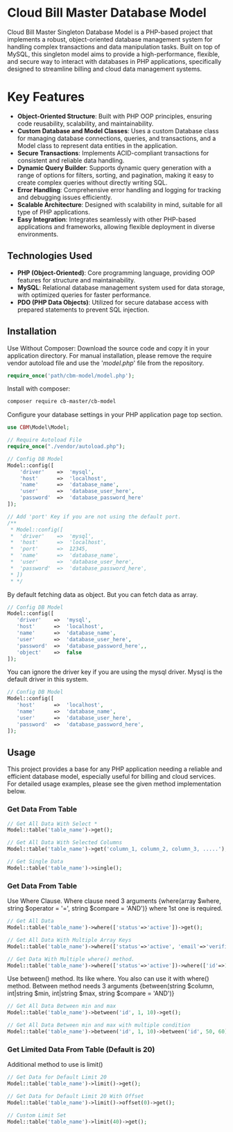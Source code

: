 # Cloud Bill Master Database Model
Cloud Bill Master Singleton Database Model is a PHP-based project that implements a robust, object-oriented database management system for handling complex transactions and data manipulation tasks. Built on top of MySQL, this singleton model aims to provide a high-performance, flexible, and secure way to interact with databases in PHP applications, specifically designed to streamline billing and cloud data management systems.

# Key Features
* <b>Object-Oriented Structure</b>: Built with PHP OOP principles, ensuring code reusability, scalability, and maintainability.</br>
* <b>Custom Database and Model Classes</b>: Uses a custom Database class for managing database connections, queries, and transactions, and a Model class to represent data entities in the application.</br>
* <b>Secure Transactions</b>: Implements ACID-compliant transactions for consistent and reliable data handling.</br>
* <b>Dynamic Query Builder</b>: Supports dynamic query generation with a range of options for filters, sorting, and pagination, making it easy to create complex queries without directly writing SQL.</br>
* <b>Error Handling</b>: Comprehensive error handling and logging for tracking and debugging issues efficiently.</br>
* <b>Scalable Architecture</b>: Designed with scalability in mind, suitable for all type of PHP applications.</br>
* <b>Easy Integration</b>: Integrates seamlessly with other PHP-based applications and frameworks, allowing flexible deployment in diverse environments.</br>

## Technologies Used
* <b>PHP (Object-Oriented)</b>: Core programming language, providing OOP features for structure and maintainability.</br>
* <b>MySQL</b>: Relational database management system used for data storage, with optimized queries for faster performance.</br>
* <b>PDO (PHP Data Objects)</b>: Utilized for secure database access with prepared statements to prevent SQL injection.</br>

## Installation
Use Without Composer:
Download the source code and copy it in your application directory. For manual installation, please remove the require vendor autoload file and use the '*model.php*' file from the repository.
```php
require_once('path/cbm-model/model.php');
```
Install with composer:
```bash
composer require cb-master/cb-model
```

Configure your database settings in your PHP application page top section.
```php
use CBM\Model\Model;

// Require Autoload File
require_once("./vendor/autoload.php");

// Config DB Model
Model::config([
    'driver'    =>  'mysql',
    'host'      =>  'localhost',
    'name'      =>  'database_name',
    'user'      =>  'database_user_here',
    'password'  =>  'database_password_here'
]);

// Add 'port' Key if you are not using the default port.
/**
 * Model::config([
 *  'driver'    =>  'mysql',
 *  'host'      =>  'localhost',
 *  'port'      =>  12345,
 *  'name'      =>  'database_name',
 *  'user'      =>  'database_user_here',
 *  'password'  =>  'database_password_here',
 * ])
 * */

```
By default fetching data as object. But you can fetch data as array.
 ```php
// Config DB Model
Model::config([
    'driver'    =>  'mysql',
    'host'      =>  'localhost',
    'name'      =>  'database_name',
    'user'      =>  'database_user_here',
    'password'  =>  'database_password_here',,
    'object'    =>  false
]);
```
You can ignore the driver key if you are using the mysql driver. Mysql is the default driver in this system.
 ```php
// Config DB Model
Model::config([
    'host'      =>  'localhost',
    'name'      =>  'database_name',
    'user'      =>  'database_user_here',
    'password'  =>  'database_password_here',
]);
```
## Usage
This project provides a base for any PHP application needing a reliable and efficient database model, especially useful for billing and cloud services. For detailed usage examples, please see the given method implementation below.

### Get Data From Table
```php
// Get All Data With Select *
Model::table('table_name')->get();

// Get All Data With Selected Columns
Model::table('table_name')->get('column_1, column_2, column_3, .....');

// Get Single Data
Model::table('table_name')->single();

```
### Get Data From Table
Use Where Clause. Where clause need 3 arguments {where(array $where, string $operator = '=', string $compare = 'AND')} where 1st one is required.
```php
// Get All Data
Model::table('table_name')->where(['status'=>'active'])->get();

// Get All Data With Multiple Array Keys
Model::table('table_name')->where(['status'=>'active', 'email'=>'verified'])->get();

// Get Data With Multiple where() method.
Model::table('table_name')->where(['status'=>'active'])->where(['id'=>10], '>')->get();

```
Use between() method. Its like where. You also can use it with where() method. Between method needs 3 arguments {between(string $column, int|string $min, int|string $max, string $compare = 'AND')}
```php
// Get All Data Between min and max
Model::table('table_name')->between('id', 1, 10)->get();

// Get All Data Between min and max with multiple condition
Model::table('table_name')->between('id', 1, 10)->between('id', 50, 60)->get();

```

### Get Limited Data From Table (Default is 20)
Additional method to use is limit()
```php
// Get Data for Default Limit 20
Model::table('table_name')->limit()->get();

// Get Data for Default Limit 20 With Offset
Model::table('table_name')->limit()->offset(0)->get();

// Custom Limit Set
Model::table('table_name')->limit(40)->get();
```
